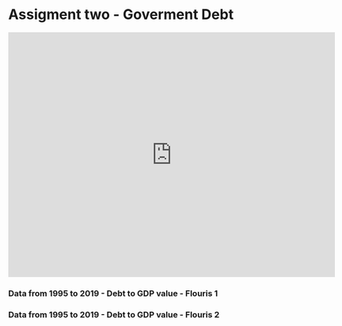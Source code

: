 # Assigment two - **Goverment Debt**

<iframe src="https://data.oecd.org/chart/6gMq" width="660" height="495" style="border: 0" mozallowfullscreen="true" webkitallowfullscreen="true" allowfullscreen="true"><a href="https://data.oecd.org/chart/6gMq" target="_blank">OECD Chart: General government debt, Total, % of GDP, Annual, 2019</a></iframe>

### Data from 1995 to 2019 - Debt to GDP value - Flouris 1

<div class="flourish-embed flourish-chart" data-src="visualisation/5290759"><script src="https://public.flourish.studio/resources/embed.js"></script></div>

### Data from 1995 to 2019 - Debt to GDP value - Flouris 2

<div class="flourish-embed flourish-scatter" data-src="visualisation/5291037"><script src="https://public.flourish.studio/resources/embed.js"></script></div>
